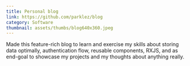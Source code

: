 ```yaml
---
title: Personal blog
link: https://github.com/parklez/blog
category: Software
thumbnail: assets/thumbs/blog640x360.jpeg
---
```

Made this feature-rich blog to learn and exercise my skills about storing data optimally, authentication flow, reusable components, RXJS, and as end-goal to showcase my projects and my thoughts about anything really.